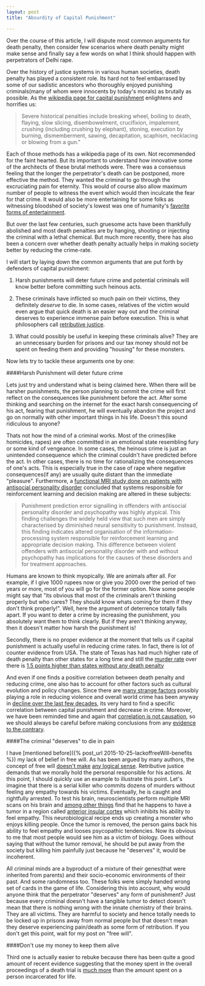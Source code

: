 ```yaml
---
layout: post
title: "Absurdity of Capital Punishment"

---
```



Over the course of this article, I will dispute most common arguments for death penalty, then consider few scenarios where death penalty might make sense and finally say a few words on what I think should happen with perpetrators of Delhi rape. 

Over the history of justice systems in various human societies, death penalty has played a consistent role. Its hard not to feel embarrased by some of our sadistic ancestors who thoroughly enjoyed punishing criminals(many of whom were innocents by today's morals) as brutally as possible. As the [wikipedia page for capital punishment](https://en.wikipedia.org/wiki/Capital_punishment) enlightens and horrifies us:

>Severe historical penalties include breaking wheel, boiling to death, flaying, slow slicing, disembowelment, crucifixion, impalement, crushing (including crushing by elephant), stoning, execution by burning, dismemberment, sawing, decapitation, scaphism, necklacing or blowing from a gun."

Each of those methods has a wikipedia page of its own. Not recommended for the faint hearted. But its important to understand how innovative some of the architects of these brutal methods were. There was a consensus feeling that the longer the perpetrator's death can be postponed, more effective the method. They wanted the criminal to go through the excruciating pain for eternity. This would of course also allow maximum number of people to witness the event which would then inculcate the fear for that crime. It would also be more entertaining for some folks as witnessing bloodshed of society's lowest was one of humanity's [favorite forms of entertainment](https://en.wikipedia.org/wiki/Gladiator).

But over the last few centuries, such gruesome acts have been thankfully abolished and most death penalties are by hanging, shooting or injecting the criminal with a lethal chemical. But much more recently, there has also been a concern over whether death penalty actually helps in making society better by reducing the crime-rate. 


I will start by laying down the common arguments that are put forth by defenders of capital punishment: 

1. Harsh punishments will deter future crime and potential criminals will know better before committing such heinous acts.

2. These criminals have inflicted so much pain on their victims, they definitely *deserve* to die. In some cases, relatives of the victim would even argue that quick death is an easier way out and the criminal deserves to experience immense pain before execution. This is what philosophers call [retributive justice](http://plato.stanford.edu/entries/justice-retributive/).

3. What could possibly be useful in keeping these criminals alive? They are an unnecessary burden for prisons and our tax money should not be spent on feeding them and providing "housing" for these monsters.


Now lets try to tackle these arguments one by one:

####Harsh Punishment will deter future crime

Lets just try and understand what is being claimed here. When there will be harsher punishments, the person planning to commit the crime will first reflect on the consequences like punishment before the act. After some thinking and searching on the internet for the exact harsh consequencing of his act, fearing that punishment, he will eventually abandon the project and go on normally with other important things in his life. Doesn't this sound ridiculous to anyone?

Thats not how the mind of a criminal works. Most of the crimes(like homicides, rapes) are often committed in an emotional state resembling fury or some kind of vengeance. In some cases, the heinous crime is just an unintended consequence which the criminal couldn't have predicted before the act. In other cases, there is no time for rationalizing the consequences of one's acts. This is especially true in the case of rape where negative consequences(if any) are usually quite distant than the immediate "pleasure". Furthermore, a [functional MRI study done on patients with antisocial personality disorder](http://www.thelancet.com/journals/lanpsy/article/PIIS2215-0366%2814%2900071-6/abstract) concluded that systems responsible for reinforcement learning and decision making are altered in these subjects:

  >Punishment prediction error signalling in offenders with antisocial personality disorder and psychopathy was highly atypical. This finding challenges the widely held view that such men are simply characterised by diminished neural sensitivity to punishment. Instead, this finding indicates altered organisation of the information-processing system responsible for reinforcement learning and appropriate decision making. This difference between violent offenders with antisocial personality disorder with and without psychopathy has implications for the causes of these disorders and for treatment approaches.

Humans are known to think myopically. We are animals after all. For example, if I give 1000 rupees now or give you 2000 over the period of two years or more, most of you will go for the former option. Now some people might say that "its obvious that most of the criminals aren't thinking properly but who cares? They should know whats coming for them if they don't think properly!". Well, here the argument of deterrence totally falls apart. If you want to deter a crime by increasing the punishment, you absolutely want them to think clearly. But if they aren't thinking anyway, then it doesn't matter how harsh the punishment is!

Secondly, there is no proper evidence at the moment that tells us if capital punishment is actually useful in reducing crime rates. In fact, there is lot of counter evidence from USA. The state of Texas has had much higher rate of death penalty than other states for a long time and still the [murder rate](http://www.deathpenaltyinfo.org/murder-rates-nationally-and-state) over there is [1.5 points higher than states without any death penalty](http://www.deathpenaltyinfo.org/studies-fbi-preliminary-crime-report-2012)

And even if one finds a positive correlation between death penalty and reducing crime, one also has to account for other factors such as cultural evolution and policy changes.  Since there are [many strange factors](http://www.motherjones.com/environment/2013/01/lead-crime-link-gasoline) possibly playing a role in reducing violence and overall world crime has been anyway in [decline over the last few decades](https://en.wikipedia.org/wiki/The_Better_Angels_of_Our_Nature), its very hard to find a specific correlation between capital punishment and decrease in crime. Moreover, we have been reminded time and again that [correlation is not causation](http://www.gwern.net/Causality), so we should always be careful before making  conclusions from any [evidence to the contrary](http://www.nytimes.com/2007/11/18/us/18deter.html?pagewanted=all). 



####The criminal "deserves" to die in pain

I have [mentioned before]({% post_url 2015-10-25-lackoffreeWill-benefits %}) my lack of belief in free will. As has been argued by many authors, the concept of free will [doesn't make](http://www.miketuritzin.com/writing/free-will-does-not-make-sense-as-a-concept/) [any logical sense](http://www.pnas.org/content/107/10/4499). Retributive justice demands that we morally hold the personal responsible for his actions.  At this point, I should quickly use an example to illustrate this point. Let's imagine that there is a serial killer who commits dozens of murders without feeling any empathy towards his victims. Eventually, he is caught and rightfully arrested. To test his brain, neuroscientists perform multiple MRI scans on his brain and [among other things](http://rense.com/general21/vio.htm) find that he happens to have a tumor in a region called [anterior insular cortex](http://www.sciencedaily.com/releases/2012/10/121024175240.htm) which inhibits his ability to feel empathy. This neurobiological recipe ends up creating a monster who enjoys killing people. Once the tumor is removed, the person gains back his ability to feel empathy and looses psycopathic tendencies. Now its obvious to me that most people would see him as a victim of biology. Goes without saying that without the tumor removal, he should be put away from the society but killing him painfully just because he "deserves" it, would be incoherent.  

All criminal minds are a byproduct of a mixture of their genes(that were inherited from parents) and their socio-economic environments of their past. And some randomness too. These folks were simply handed wrong set of cards in the game of life. Considering this into account, why would anyone think that the perpetrator "deserves" any form of punishment? Just because every criminal doesn't have a tangible tumor to detect doesn't mean that there is nothing wrong with the innate chemistry of their brains. They are all victims. They are harmful to society and hence totally needs to be locked up in prisons away from normal people but that doesn't mean they deserve experiencing pain/death as some form of retribution. If you don't get this point, wait for my post on "free will".



####Don't use my money to keep them alive

Third one is actually easier to rebuke because there has been quite a good amount of recent evidence suggesting that the money spent in the overall proceedings of a death trial is [much more](http://en.wikipedia.org/wiki/Capital_punishment_debate_in_the_United_States#Cost) than the amount spent on a person incarcerated for life. 	 



 

